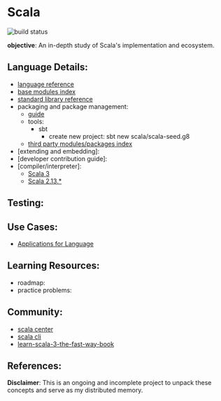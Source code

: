 # Scala

![build status](https://github.com/praisetompane-programming-languages/scala/actions/workflows/scala.yaml/badge.svg) <br>

**objective**: An in-depth study of Scala's implementation and ecosystem.

## Language Details: 
- [language reference](https://docs.scala-lang.org/scala3/reference/)
- [base modules index](https://scala-lang.org/api/3.x/e)
- [standard library reference](https://www.scala-lang.org/api/current/index.html)
- packaging and package management:
    - [guide](https://www.baeldung.com/scala/package-app)
    - tools:
        - sbt
            - create new project: sbt new scala/scala-seed.g8
    - [third party modules/packages index](https://index.scala-lang.org/)
- [extending and embedding]:
- [developer contribution guide]:
- [compiler/interpreter]: 
    - [Scala 3](https://github.com/scala/scala3)
    - [Scala 2.13.*](https://github.com/scala/scala)

## Testing:

## Use Cases:
- [Applications for Language]()

## Learning Resources:
- roadmap:
- practice problems:


## Community:
- [scala center](https://scala.epfl.ch/)
- [scala cli](https://index.scala-lang.org/virtuslab/scala-cli)
- [learn-scala-3-the-fast-way-book](https://alvinalexander.com/scala/learn-scala-3-the-fast-way-book/)


## References:

**Disclaimer**: This is an ongoing and incomplete project to unpack these concepts and serve as my distributed memory.